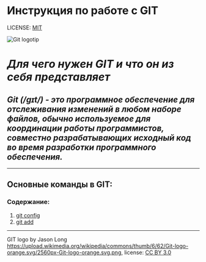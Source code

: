 # Инструкция по работе с GIT


LICENSE: [MIT](./license.md)

![Git logotip](./)

# *Для чего нужен **GIT** и что он из себя представляет*

## *Git (/ɡɪt/) - это программное обеспечение для отслеживания изменений в любом наборе файлов, обычно используемое для координации работы программистов, совместно разрабатывающих исходный код во время разработки программного обеспечения.*
---

## Основные команды в GIT:

### Содержание:
1. [git config](./gitconfig.md)
2. [git add](./add.md)

---

GIT logo by Jason Long https://upload.wikimedia.org/wikipedia/commons/thumb/6/62/Git-logo-orange.svg/2560px-Git-logo-orange.svg.png, license: [CC BY 3.0](https://creativecommons.org/licenses/by/3.0/) 